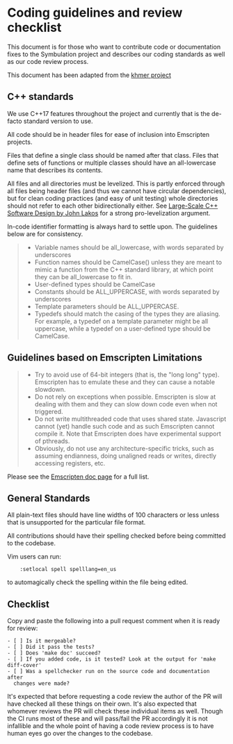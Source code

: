 # Coding guidelines and review checklist

This document is for those who want to contribute code or documentation
fixes to the Symbulation project and describes our coding standards 
as well as our code review process.

This document has been adapted from the [khmer
project](https://khmer.readthedocs.org/en/v1.4.1/dev/coding-guidelines-and-review.html)

## C++ standards

We use C++17 features throughout the project and currently that is the
de-facto standard version to use.

All code should be in header files for ease of inclusion into Emscripten
projects.

Files that define a single class should be named after that class. Files
that define sets of functions or multiple classes should have an
all-lowercase name that describes its contents.

All files and all directories must be levelized. This is partly enforced
through all files being header files (and thus we cannot have circular
dependencies), but for clean coding practices (and easy of unit testing)
whole directories should not refer to each other bidirectionally either.
See [Large-Scale C++ Software Design by John
Lakos](http://www.amazon.com/Large-Scale-Software-Design-John-Lakos/dp/0201633620/)
for a strong pro-levelization argument.

In-code identifier formatting is always hard to settle upon. The
guidelines below are for consistency.

> -   Variable names should be all_lowercase, with words separated by
>     underscores
> -   Function names should be CamelCase() unless they are meant to
>     mimic a function from the C++ standard library, at which point
>     they can be all_lowercase to fit in.
> -   User-defined types should be CamelCase
> -   Constants should be ALL_UPPERCASE, with words separated by
>     underscores
> -   Template parameters should be ALL_UPPERCASE.
> -   Typedefs should match the casing of the types they are aliasing.
>     For example, a typedef on a template parameter might be all
>     uppercase, while a typedef on a user-defined type should be
>     CamelCase.

## Guidelines based on Emscripten Limitations

> -   Try to avoid use of 64-bit integers (that is, the "long long"
>     type). Emscripten has to emulate these and they can cause a
>     notable slowdown.
> -   Do not rely on exceptions when possible. Emscripten is slow at
>     dealing with them and they can slow down code even when not
>     triggered.
> -   Do not write multithreaded code that uses shared state.
>     Javascript cannot (yet) handle such code and as such Emscripten
>     cannot compile it. Note that Emscripten does have experimental
>     support of pthreads.
> -   Obviously, do not use any architecture-specific tricks, such as
>     assuming endianness, doing unaligned reads or writes, directly
>     accessing registers, etc.

Please see the [Emscripten doc
page](https://kripken.github.io/emscripten-site/docs/porting/guidelines/portability_guidelines.html)
for a full list.

## General Standards

All plain-text files should have line widths of 100 characters or less
unless that is unsupported for the particular file format.

All contributions should have their spelling checked before being
committed to the codebase.

Vim users can run:

```
    :setlocal spell spelllang=en_us
```

to automagically check the spelling within the file being edited.

## Checklist

Copy and paste the following into a pull request comment when it is
ready for review:

    - [ ] Is it mergeable?
    - [ ] Did it pass the tests?
    - [ ] Does 'make doc' succeed?
    - [ ] If you added code, is it tested? Look at the output for 'make diff-cover'
    - [ ] Was a spellchecker run on the source code and documentation after
      changes were made?

It's expected that before requesting a code review the author of the PR
will have checked all these things on their own. It's also expected
that whomever reviews the PR will check these individual items as well.
Though the CI runs most of these and will pass/fail the PR accordingly
it is not infallible and the whole point of having a code review process
is to have human eyes go over the changes to the codebase.


